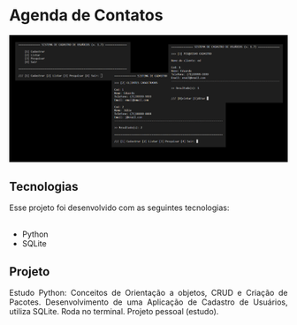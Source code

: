 <h1 align="left">Agenda de Contatos</h1>

<div align="center"><img style=" display: inline" src=".github/cadu.png"></div>

<h2>Tecnologias</h2>
Esse projeto foi desenvolvido com as seguintes tecnologias:<br><br>
<ul>
    <li>Python</li>
    <li>SQLite</li>
</ul>
<h2>Projeto</h2>
<p align="justify">Estudo Python: Conceitos de Orientação a objetos, CRUD e Criação de Pacotes. Desenvolvimento de uma Aplicação de Cadastro de Usuários, utiliza SQLite. Roda no terminal. Projeto pessoal (estudo).
</p>
